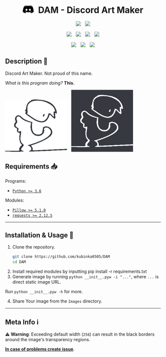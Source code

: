 <h1 align="center"><img src=https://raw.githubusercontent.com/kubinka0505/DAM/master/Documents/Pictures/Discord.svg width=36px> <b>DAM</b> - <b>D</b>iscord<b> A</b>rt <b>M</b>aker</h1>
<p></p>

<p align="center"><a href="https://python.org/downloads/release/python-376/"><img src="https://img.shields.io/badge/Python-3.7.6-brightgreen?logo=python&logoColor=white&link=https://python.org/downloads/release/python-376&style=for-the-badge"></a>　<a href="https://colab.research.google.com/github/kubinka0505/DAM/blob/master/Documents/DAM%20(Demo).ipynb"><img src="https://img.shields.io/badge/colab-open-F9AB00?&logo=google-colab&logoColor=F9AB00&style=for-the-badge"></a></p>

<p align="center"><a href="https://github.com/kubinka0505/DAM/releases/"><img src="https://img.shields.io/github/v/release/kubinka0505/DAM?style=for-the-badge"></a>　<a href="https://github.com/kubinka0505/DAM/commit/"><img src="https://img.shields.io/github/last-commit/kubinka0505/DAM?style=for-the-badge"></a>　<a href="https://github.com/kubinka0505/DAM/issues/"><img src="https://img.shields.io/github/issues/kubinka0505/DAM?style=for-the-badge"></a>　<a href="https://github.com/kubinka0505/DAM/blob/master/License.txt"><img src="https://img.shields.io/github/license/kubinka0505/DAM?logo=readthedocs&color=red&logoColor=white&style=for-the-badge"></a></p>

<p align="center"><img src="https://img.shields.io/tokei/lines/github/kubinka0505/DAM?style=for-the-badge">　<img src="https://img.shields.io/github/languages/code-size/kubinka0505/DAM?style=for-the-badge">　<img src="https://img.shields.io/codeclimate/maintainability/kubinka0505/DAM?logo=code-climate&style=for-the-badge"></p>

## Description 📝
Discord Art Maker. Not proud of this name.

*What is this program doing?* **This.**

<img src="https://raw.githubusercontent.com/kubinka0505/DAM/master/Images/DAM_1234567.png" width=200>　<img src="https://raw.githubusercontent.com/kubinka0505/DAM/master/Images/DAM_8901234.png" width=200>

## Requirements 📥
Programs:
- [`Python >= 3.6`](https://www.python.org/downloads/)

Modules:
- [`Pillow >= 5.1.0`](https://github.com/python-pillow/Pillow)
- [`requests >= 2.12.5`](https://github.com/psf/requests)
---
## Installation & Usage 📝
1. Clone the repository.
    ```bash
    git clone https://github.com/kubinka0505/DAM
    cd DAM
    ```
2. Install required modules by inputting pip install -r requirements.txt
3. Generate image by running `python __init__.pyw -i "..."`, where `...` is direct static image URL.

  Run `python __init__.pyw -h` for more.

4. Share Your image from the `Images` directory.

---

## Meta Info ℹ️
⚠️ **Warning**: Exceeding default width (`256`) can result in the black borders around the image's transparency regions.

**[In case of problems create issue](https://github.com/kubinka0505/DAM/issues/new/choose)**.